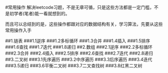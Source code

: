 #常用操作
解决leetcode习题，不是无章可循，只是这些方法都是一定门槛，不是初学者(笔者)能一看就想到的。

而且可以总结到的是，这些操作都跟对应的数据结构有关，学习算法，先要从这些常用操作入手

##1.链表
###1.1逆序
###1.2多标循环
###1.3合并
###1.4插入
###1.5排序
###1.6查找
###1.7迭代
###1.8递归
##2.数组
###2.1逆序
###2.2多标循环
###2.3合并
###2.4插入
###2.5排序
###2.6查找
###2.7迭代
###2.8递归
##3.二叉树
###3.1先序遍历
###3.2中序遍历
###3.3后序遍历
###3.4迭代
###3.5递归
###3.6平衡二叉树
###3.7二叉查找树
###3.8红黑二叉树

